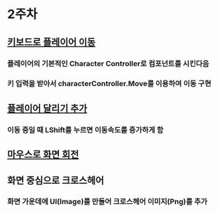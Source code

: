 # 2주차

## [키보드로 플레이어 이동](/Script/Player/PlayerMove.md)
### 플레이어의 기본적인 Character Controller로 컴포넌트를 시킨다음
### 키 입력을 받아서 characterController.Move를 이용하여 이동 구현

## [플레이어 달리기 추가](/Script/Player/PlayerMove.md)
### 이동 중일 때 LShift를 누르면 이동속도를 증가하게 함

## [마우스로 화면 회전](/Script/CameraMove.md)


## 화면 중심으로 크로스헤어
### 화면 가운데에 UI(Image)를 만들어 크로스헤어 이미지(Png)를 추가
